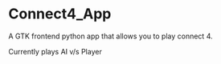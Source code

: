 # Connect4_App
A GTK frontend python app that allows you to play connect 4.

Currently plays AI v/s Player
